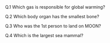 Q.1 Which gas is responsible for global warming?

Q.2 Which body organ has the smallest bone?

Q.3 Who was the 1st person to land on MOON?

Q.4 Which is the largest sea mammal?